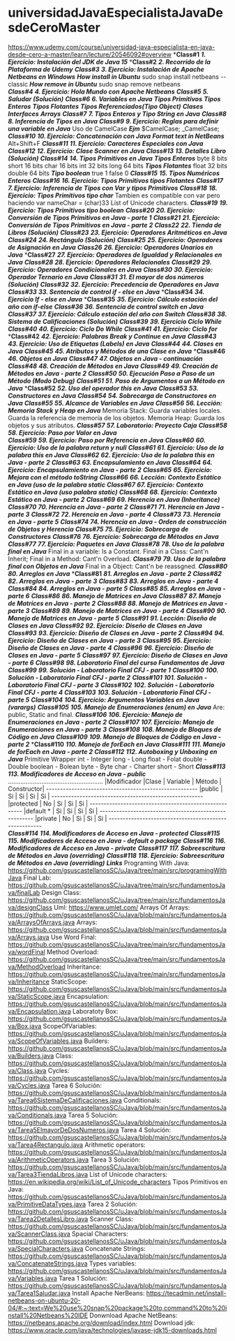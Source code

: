 # universidadJavaEspecialistaJavaDesdeCeroMaster
https://www.udemy.com/course/universidad-java-especialista-en-java-desde-cero-a-master/learn/lecture/20546092#overview
***Class#1**
    ***1. Ejercicio: Instalación del JDK de Java 15***
***Class#2**
    ***2. Recorrido de la Plataforma de Udemy***
***Class#3***
    ***3. Ejercicio: Instalación de Apache Netbeans en Windows***
       ***How install in Ubuntu***
           sudo snap install netbeans --classic
        ***How remove in Ubuntu***
           sudo snap remove netbeans    
***Class#4***
    ***4. Ejercicio: Hola Mundo con Apache Netbeans***
***Class#5***
    ***5. Saludar (Solución)***
***Class#6***
    ***6. Variables en Java***
        ***Tipos Primitivos***
            ***Tipos Enteros***
            ***Tipos Flotantes***
        ***Tipos Referenciados(Tipo Object)***
            ***Clases***
            ***Interfaces***
            ***Arrays***
***Class#7***
    ***7. Tipos Enteros y Tipo String en Java***
***Class#8***
    ***8. Inferencia de Tipos en Java***
***Class#9***
    ***9. Ejercicio: Reglas para definir una variable en Java***
        Uso de CamelCase
        ***Ejm***
            $CamelCase;
            _CamelCase;
***Class#10***
    ***10. Ejercicio: Concatenación con Java***
        ***Format text in NetBeans***
            Alt+Shift+F
***Class#11***
    ***11. Ejercicio: Caracteres Especiales con Java***
***Class#12***
    ***12. Ejercicio: Clase Scanner en Java***
***Class#13***
    ***13. Detalles Libro (Solución)***
***Class#14***
    ***14. Tipos Primitivos en Java***
        ***Tipos Enteros***
            byte
                8 bits
            short
                16 bits
            char
                16 bits
            int
                32 bits
            long
                64 bits
        ***Tipos Flotantes***
            float
                32 bits
            double
                64 bits
        ***Tipo boolean***
            true
                1
            false
                0
***Class#15***
    ***15. Tipos Numéricos Enteros***
***Class#16***
    ***16. Ejercicio: Tipos Primitivos tipos Flotantes***
***Class#17***
    ***7. Ejercicio: Inferencia de Tipos con Var y tipos Primitivos***
***Class#18***
    ***18. Ejercicio: Tipos Primitivos tipo char***
        Tambien es compatible con var pero haciendo var nameChar = (char)33
        List of Unicode characters.
***Class#19***
    ***19. Ejercicio: Tipos Primitivos tipo boolean***
***Class#20***
    ***20. Ejercicio: Conversión de Tipos Primitivos en Java - parte 1***
***Class#21***
    ***21. Ejercicio: Conversión de Tipos Primitivos en Java - parte 2***
***Class22***
    ***22. Tienda de Libros (Solución)***
***Class#23***
    ***23. Ejercicio: Operadores Aritméticos en Java***
***Class#24***
    ***24. Rectángulo (Solución)***
***Class#25***
    ***25. Ejercicio: Operadores de Asignación en Java***
***Class26***
    ***26. Ejercicio: Operadores Unarios en Java***
***Class#27**
    ***27. Ejercicio: Operadores de Igualdad y Relacionales en Java***
***Class#28***
    ***28. Ejercicio: Operadores Relacionales***
***Class#29***
    ***29. Ejercicio: Operadores Condicionales en Java***
***Class#30***
    ***30. Ejercicio: Operador Ternario en Java***
***Class#31***
    ***31. El mayor de dos números (Solución)***
***Class#32***
    ***32. Ejercicio: Precedencia de Operadores en Java***
***Class#33***
    ***33. Sentencia de control if - else en Java***
***Class#34**
    ***34. Ejercicio If - else en Java***
***Class#35**
    ***35. Ejercicio: Cálculo estación del año con if-else***
***Class#36***
    ***36. Sentencia de control switch en Java***
***Class#37***
    ***37. Ejercicio: Cálculo estación del año con Switch***
***Class#38***
    ***38. Sistema de Calificaciones (Solución)***
***Class#39***
    ***39. Ejercicio Ciclo While***
***Class#40***
    ***40. Ejercicio: Ciclo Do While***
***Class#41***
    ***41. Ejercicio: Ciclo for***
***Class#42**
    ***42. Ejercicio: Palabras Break y Continue en Java***
***Class#43***
    ***43. Ejercicio: Uso de Etiquetas (Labels) en Java***
***Class#44***
    ***44. Clases en Java***
***Class#45***
    ***45. Atributos y Métodos de una Clase en Java***
***Class#46**
    ***46. Objetos en Java***
***Class#47***
    ***47. Objetos en Java - continuación***
***Class#48***
    ***48. Creación de Métodos en Java***
***Class#49***
    ***49. Creación de Métodos en Java - parte 2***
***Class#50***
    ***50. Ejecución Paso a Paso de un Método (Modo Debug)***
***Class#51***
    ***51. Paso de Argumentos a un Método en Java***
***Class#52**
    ***52. Uso del operador this en Java***
***Class#53***
    ***53. Constructores en Java***
***Class#54***
    ***54. Sobrecarga de Constructores en Java***
***Class#55***
    ***55. Alcance de Variables en Java***
***Class#56***
    ***56. Lección: Memoria Stack y Heap en Java***
        Memoria Stack:
            Guarda variables locales.
            Guarda la referencia de memoría de los objetos.
        Memoria Heap:
            Guarda los objetos y sus atributos.
***Class#57***
    ***57. Laboratorio: Proyecto Caja***
***Class#58***
    ***58. Ejercicio: Paso por Valor en Java***    
***Class#59***
    ***59. Ejercicio: Paso por Referencia en Java***
***Class#60***
    ***60. Ejercicio: Uso de la palabra return y null***
***Class#61***
    ***61. Ejercicio: Uso de la palabra this en Java***
***Class#62***
    ***62. Ejercicio: Uso de la palabra this en Java - parte 2***
***Class#63***
    ***63. Encapsulamiento en Java***
***Class#64***
    ***64. Ejercicio: Encapsulamiento en Java - parte 2***
***Class#65***
    ***65. Ejercicio: Mejora con el método toString***
***Class#66***
    ***66. Lección: Contexto Estático en Java (uso de la palabra static***
***Class#67***
    ***67. Ejercicio: Contexto Estático en Java (uso palabra static)***
***Class#68***
    ***68. Ejercicio: Contexto Estático en Java - parte 2***
***Class#69***
    ***69. Herencia en Java (Inheritance)***
***Class#70***
    ***70. Herencia en Java - parte 2***
***Class#71***
    ***71. Herencia en Java - parte 3***
***Class#72***
    ***72. Herencia en Java - parte 4***
***Class#73***
    ***73. Herencia en Java - parte 5***
***Class#74***
    ***74. Herencia en Java - Orden de construcción de Objetos y Herencia***
***Class#75***
    ***75. Ejercicio: Sobrecarga de Constructores***
***Class#76***
    ***76. Ejercicio: Sobrecarga de Métodos en Java***
***Class#77***
    ***77. Ejercicio: Paquetes en Java***
***Class#78***
    ***78. Uso de la palabra final en Java***
        Final in a variable:
            Is a Constant.
        Final in a Class:
            Cant'n Inherit;
        Final in a Method:
            Cant'n Overload.
***Class#79***
    ***79. Uso de la palabra final con Objetos en Java***
        Final in a Object:
            Cant'n be reassgned.
***Class#80***
    ***80. Arreglos en Java***
***Class#81**
    ***81. Arreglos en Java - parte 2***
***Class#82***
    ***82. Arreglos en Java - parte 3***
***Class#83***
    ***83. Arreglos en Java - parte 4***
***Class#84***
    ***84. Arreglos en Java - parte 5***
***Class#85***
    ***85. Arreglos en Java - parte 6***
***Class#86***
    ***86. Manejo de Matrices en Java***
***Class#87***
    ***87. Manejo de Matrices en Java - parte 2***
***Class#88***
    ***88. Manejo de Matrices en Java - parte 3***
***Class#89***
    ***89. Manejo de Matrices en Java - parte 4***
***Class#90***
    ***90. Manejo de Matrices en Java - parte 5***
***Class#91***
    ***91. Lección: Diseño de Clases en Java***
***Class#92***
    ***92. Ejercicio: Diseño de Clases en Java***
***Class#93***
    ***93. Ejercicio: Diseño de Clases en Java - parte 2***
***Class#94***
    ***94. Ejercicio: Diseño de Clases en Java - parte 3***
***Class#95***
    ***95. Ejercicio: Diseño de Clases en Java - parte 4***
***Class#96***
    ***96. Ejercicio: Diseño de Clases en Java - parte 5***
***Class#97***
    ***97. Ejercicio: Diseño de Clases en Java - parte 6***
***Class#98***
    ***98. Laboratorio Final del curso Fundamentos de Java***
***Class#99***
    ***99. Solución - Laboratorio Final CFJ - parte 1***
***Class#100***
    ***100. Solución - Laboratorio Final CFJ - parte 2***
***Class#101***
    ***101. Solución - Laboratorio Final CFJ - parte 3***
***Class#102***
    ***102. Solución - Laboratorio Final CFJ - parte 4***
***Class#103***
    ***103. Solución - Laboratorio Final CFJ - parte 5***
***Class#104***
    ***104. Ejercicio: Argumentos Variables en Java (varargs)***
***Class#105***
    ***105. Manejo de Enumeraciones (enum) en Java***
    Are:
        public, Static and final.
***Class#106***
    ***106. Ejercicio: Manejo de Enumeraciones en Java - parte 2***
***Class#107***
    ***107. Ejercicio: Manejo de Enumeraciones en Java - parte 3***
***Class#108***
    ***108. Manejo de Bloques de Código en Java***
***Class#109***
    ***109. Manejo de Bloques de Código en Java - parte 2***
***Class#110**
    ***110. Manejo de forEach en Java***
***Class#111***
    ***111. Manejo de forEach en Java - parte 2***
***Class#112***
    ***112. Autoboxing y Unboxing en Java***
     Primitive    Wrapper
        int     - Integer
        long    - Long
        float   - Folat
        double  - Double
        boolean - Bolean
        byte    - Byte
        char    - Charter
        short   - Short
***Class#113***
    ***113. Modificadores de Acceso en Java - public***
        ......................................................
        |Modificador |Clase | Variable | Método | Constructor|
        ------------------------------------------------------
        |public      |  Si  |    Si    |   Si   |     Si     |
        ------------------------------------------------------
        |protected   |  No  |    Si    |   Si   |     Si     |
        ------------------------------------------------------
        |default *   |  Si  |    Si    |   Si   |     Si     |
        ------------------------------------------------------
        |private     |  No  |    Si    |   Si   |     Si     |
        ------------------------------------------------------    
***Class#114***
    ***114. Modificadores de Acceso en Java - protected***
***Class#115***
    ***115. Modificadores de Acceso en Java - default o package***
***Class#116***
    ***116. Modificadores de Acceso en Java - private***
***Class#117***
    ***117. Sobreescritura de Métodos en Java (overriding)***
***Class#118***
    ***118. Ejercicio: Sobreescritura de Métodos en Java (overriding)***
***Links***
    Programing With Java:
        https://github.com/gsuscastellanosSC/uJava/tree/main/src/programingWithJava
    Final Lab:
        https://github.com/gsuscastellanosSC/uJava/tree/main/src/fundamentosJava/finalLab
    Design Class:
        https://github.com/gsuscastellanosSC/uJava/tree/main/src/fundamentosJava/designClass
    Uml:
        https://www.umlet.com/
    Arrays Of Arrays:
        https://github.com/gsuscastellanosSC/uJava/blob/main/src/fundamentosJava/ArraysOfArrays.java
    Arrays:
        https://github.com/gsuscastellanosSC/uJava/blob/main/src/fundamentosJava/Arrays.java
    Use Word Final:
        https://github.com/gsuscastellanosSC/uJava/tree/main/src/fundamentosJava/wordFinal
    Method Overload:
        https://github.com/gsuscastellanosSC/uJava/tree/main/src/fundamentosJava/MethodOverload
    Inheritance:
        https://github.com/gsuscastellanosSC/uJava/tree/main/src/fundamentosJava/Inheritance
    StaticScope:
        https://github.com/gsuscastellanosSC/uJava/blob/main/src/fundamentosJava/StaticScope.java
    Encapsulation:
        https://github.com/gsuscastellanosSC/uJava/blob/main/src/fundamentosJava/Encapsulation.java
    Laboratoty Box:
        https://github.com/gsuscastellanosSC/uJava/blob/main/src/fundamentosJava/Box.java
    ScopeOfVariables:
        https://github.com/gsuscastellanosSC/uJava/blob/main/src/fundamentosJava/ScopeOfVariables.java
    Builders:
        https://github.com/gsuscastellanosSC/uJava/blob/main/src/fundamentosJava/Builders.java
    Class:
        https://github.com/gsuscastellanosSC/uJava/blob/main/src/fundamentosJava/Class.java
    Cycles:
        https://github.com/gsuscastellanosSC/uJava/blob/main/src/fundamentosJava/Cycles.java
    Tarea 6 Solución:
        https://github.com/gsuscastellanosSC/uJava/blob/main/src/fundamentosJava/Tarea6SistemaDeCalificaciones.java
    Conditionals:
        https://github.com/gsuscastellanosSC/uJava/blob/main/src/fundamentosJava/Conditionals.java
    Tarea 5 Solución:
        https://github.com/gsuscastellanosSC/uJava/blob/main/src/fundamentosJava/Tarea5ElmayorDeDosNumeros.java
    Tarea 4 Solución:
        https://github.com/gsuscastellanosSC/uJava/blob/main/src/fundamentosJava/Tarea4Rectangulo.java
    Arithmetic operators:
        https://github.com/gsuscastellanosSC/uJava/blob/main/src/fundamentosJava/ArithmeticOperators.java
    Tarea 3 Solución:
        https://github.com/gsuscastellanosSC/uJava/blob/main/src/fundamentosJava/Tarea3TiendaLibros.java
    List of Unicode characters:
        https://en.wikipedia.org/wiki/List_of_Unicode_characters
    Tipos Primitivos en Java:
        https://github.com/gsuscastellanosSC/uJava/blob/main/src/fundamentosJava/PrimitiveDataTypes.java
    Tarea 2 Solución:
        https://github.com/gsuscastellanosSC/uJava/blob/main/src/fundamentosJava/Tarea2DetallesLibro.java
    Scanner Class:
        https://github.com/gsuscastellanosSC/uJava/blob/main/src/fundamentosJava/ScannerClass.java
    Spacial Characters:
        https://github.com/gsuscastellanosSC/uJava/blob/main/src/fundamentosJava/SpecialCharacters.java
    Concatenate Strings:
        https://github.com/gsuscastellanosSC/uJava/blob/main/src/fundamentosJava/ConcatenateStrings.java
    Types variables:
        https://github.com/gsuscastellanosSC/uJava/blob/main/src/fundamentosJava/Variables.java
    Tarea 1 Solución:
        https://github.com/gsuscastellanosSC/uJava/blob/main/src/fundamentosJava/Tarea1Saludar.java
    Install Apache NerBeans:
        https://tecadmin.net/install-netbeans-on-ubuntu-20-04/#:~:text=We%20use%20snap%20package%20to,command%20to%20install%20Netbeans%20IDE
    Donwnload Apache NetBeans:
        https://netbeans.apache.org/download/index.html
    Download jdk:
        https://www.oracle.com/java/technologies/javase-jdk15-downloads.html